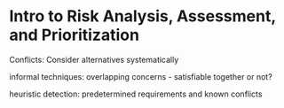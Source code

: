 # Intro to Risk Analysis, Assessment, and Prioritization

Conflicts:
Consider alternatives systematically

informal techniques: overlapping concerns - satisfiable together or not?

 heuristic detection: predetermined requirements and known conflicts
